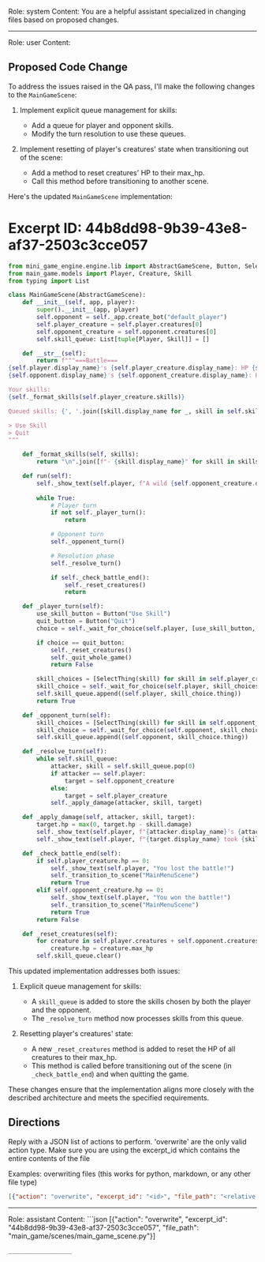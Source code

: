 Role: system
Content: You are a helpful assistant specialized in changing files based on proposed changes.
__________________
Role: user
Content: 
## Proposed Code Change
To address the issues raised in the QA pass, I'll make the following changes to the `MainGameScene`:

1. Implement explicit queue management for skills:
   - Add a queue for player and opponent skills.
   - Modify the turn resolution to use these queues.

2. Implement resetting of player's creatures' state when transitioning out of the scene:
   - Add a method to reset creatures' HP to their max_hp.
   - Call this method before transitioning to another scene.

Here's the updated `MainGameScene` implementation:

# Excerpt ID: 44b8dd98-9b39-43e8-af37-2503c3cce057
```python main_game/scenes/main_game_scene.py
from mini_game_engine.engine.lib import AbstractGameScene, Button, SelectThing
from main_game.models import Player, Creature, Skill
from typing import List

class MainGameScene(AbstractGameScene):
    def __init__(self, app, player):
        super().__init__(app, player)
        self.opponent = self._app.create_bot("default_player")
        self.player_creature = self.player.creatures[0]
        self.opponent_creature = self.opponent.creatures[0]
        self.skill_queue: List[tuple[Player, Skill]] = []

    def __str__(self):
        return f"""===Battle===
{self.player.display_name}'s {self.player_creature.display_name}: HP {self.player_creature.hp}/{self.player_creature.max_hp}
{self.opponent.display_name}'s {self.opponent_creature.display_name}: HP {self.opponent_creature.hp}/{self.opponent_creature.max_hp}

Your skills:
{self._format_skills(self.player_creature.skills)}

Queued skills: {', '.join([skill.display_name for _, skill in self.skill_queue])}

> Use Skill
> Quit
"""

    def _format_skills(self, skills):
        return "\n".join([f"- {skill.display_name}" for skill in skills])

    def run(self):
        self._show_text(self.player, f"A wild {self.opponent_creature.display_name} appeared!")
        
        while True:
            # Player turn
            if not self._player_turn():
                return

            # Opponent turn
            self._opponent_turn()

            # Resolution phase
            self._resolve_turn()

            if self._check_battle_end():
                self._reset_creatures()
                return

    def _player_turn(self):
        use_skill_button = Button("Use Skill")
        quit_button = Button("Quit")
        choice = self._wait_for_choice(self.player, [use_skill_button, quit_button])

        if choice == quit_button:
            self._reset_creatures()
            self._quit_whole_game()
            return False

        skill_choices = [SelectThing(skill) for skill in self.player_creature.skills]
        skill_choice = self._wait_for_choice(self.player, skill_choices)
        self.skill_queue.append((self.player, skill_choice.thing))
        return True

    def _opponent_turn(self):
        skill_choices = [SelectThing(skill) for skill in self.opponent_creature.skills]
        skill_choice = self._wait_for_choice(self.opponent, skill_choices)
        self.skill_queue.append((self.opponent, skill_choice.thing))

    def _resolve_turn(self):
        while self.skill_queue:
            attacker, skill = self.skill_queue.pop(0)
            if attacker == self.player:
                target = self.opponent_creature
            else:
                target = self.player_creature
            self._apply_damage(attacker, skill, target)

    def _apply_damage(self, attacker, skill, target):
        target.hp = max(0, target.hp - skill.damage)
        self._show_text(self.player, f"{attacker.display_name}'s {attacker.creatures[0].display_name} used {skill.display_name}!")
        self._show_text(self.player, f"{target.display_name} took {skill.damage} damage!")

    def _check_battle_end(self):
        if self.player_creature.hp == 0:
            self._show_text(self.player, "You lost the battle!")
            self._transition_to_scene("MainMenuScene")
            return True
        elif self.opponent_creature.hp == 0:
            self._show_text(self.player, "You won the battle!")
            self._transition_to_scene("MainMenuScene")
            return True
        return False

    def _reset_creatures(self):
        for creature in self.player.creatures + self.opponent.creatures:
            creature.hp = creature.max_hp
        self.skill_queue.clear()
```

This updated implementation addresses both issues:

1. Explicit queue management for skills:
   - A `skill_queue` is added to store the skills chosen by both the player and the opponent.
   - The `_resolve_turn` method now processes skills from this queue.

2. Resetting player's creatures' state:
   - A new `_reset_creatures` method is added to reset the HP of all creatures to their max_hp.
   - This method is called before transitioning out of the scene (in `_check_battle_end`) and when quitting the game.

These changes ensure that the implementation aligns more closely with the described architecture and meets the specified requirements.

## Directions
Reply with a JSON list of actions to perform. 'overwrite' are the only valid action type. 
Make sure you are using the excerpt_id which contains the entire contents of the file

Examples:
overwriting files (this works for python, markdown, or any other file type)
```json output_example1
[{"action": "overwrite", "excerpt_id": "<id>", "file_path": "<relative file path>"}]
```

__________________
Role: assistant
Content: ```json
[{"action": "overwrite", "excerpt_id": "44b8dd98-9b39-43e8-af37-2503c3cce057", "file_path": "main_game/scenes/main_game_scene.py"}]
```
__________________
